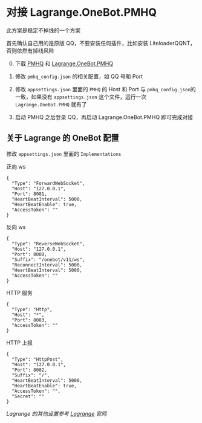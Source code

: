 # 对接 Lagrange.OneBot.PMHQ

此方案是稳定不掉线的一个方案

首先确认自己用的是原版 QQ，不要安装任何插件，比如安装 LiteloaderQQNT，否则依然有掉线风险

0. 下载 [PMHQ](https://github.com/linyuchen/PMHQ/releases) 和 [Lagrange.OneBot.PMHQ](https://github.com/linyuchen/Lagrange.Core.PMHQ/releases)

1. 修改 `pmhq_config.json` 的相关配置，如 QQ 号和 Port

2. 修改 `appsettings.json` 里面的 `PMHQ` 的 Host 和 Port 与 `pmhq_config.json`的一致，如果没有 `appsettings.json` 这个文件，运行一次 `Lagrange.OneBot.PMHQ` 就有了

3. 启动 PMHQ 之后登录 QQ，再启动 Lagrange.OneBot.PMHQ 即可完成对接


## 关于 Lagrange 的 OneBot 配置

修改 `appsettings.json` 里面的 `Implementations` 

正向 ws
```json5
{
  "Type": "ForwardWebSocket",
  "Host": "127.0.0.1",
  "Port": 8081,
  "HeartBeatInterval": 5000,
  "HeartBeatEnable": true,
  "AccessToken": ""
}
```

反向 ws
```json5
{
  "Type": "ReverseWebSocket",
  "Host": "127.0.0.1",
  "Port": 8080,
  "Suffix": "/onebot/v11/ws",
  "ReconnectInterval": 5000,
  "HeartBeatInterval": 5000,
  "AccessToken": ""
}
```

HTTP 服务

```json5
{
  "Type": "Http",
  "Host": "*",
  "Port": 8083,
  "AccessToken": ""
}
```

HTTP 上报

```json5
{
  "Type": "HttpPost",
  "Host": "127.0.0.1",
  "Port": 8082,
  "Suffix": "/",
  "HeartBeatInterval": 5000,
  "HeartBeatEnable": true,
  "AccessToken": "",
  "Secret": ""
}
```

*Lagrange 的其他设置参考 [Lagrange](https://lagrangedev.github.io/Lagrange.Doc/Lagrange.OneBot/Config/) 官网*
